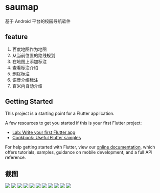 # saumap

基于 Android 平台的校园导航软件

## feature

1. 百度地图作为地图
2. 从当前位置的路线规划
3. 在地图上添加标注
4. 查看标注介绍
5. 删除标注
6. 语音介绍标注
7. 百米内自动介绍

## Getting Started

This project is a starting point for a Flutter application.

A few resources to get you started if this is your first Flutter project:

- [Lab: Write your first Flutter app](https://flutter.dev/docs/get-started/codelab)
- [Cookbook: Useful Flutter samples](https://flutter.dev/docs/cookbook)

For help getting started with Flutter, view our
[online documentation](https://flutter.dev/docs), which offers tutorials,
samples, guidance on mobile development, and a full API reference.

## 截图

![](https://img2020.cnblogs.com/blog/1534579/202102/1534579-20210223151301315-846107649.png)
![](https://img2020.cnblogs.com/blog/1534579/202102/1534579-20210223151613404-656647298.png)
![](https://img2020.cnblogs.com/blog/1534579/202102/1534579-20210223151706654-4807365.png)
![](https://img2020.cnblogs.com/blog/1534579/202102/1534579-20210223152027136-243233915.png)
![](https://img2020.cnblogs.com/blog/1534579/202102/1534579-20210223152040536-610400086.png)
![](https://img2020.cnblogs.com/blog/1534579/202102/1534579-20210223152050065-735445568.png)
![](https://img2020.cnblogs.com/blog/1534579/202102/1534579-20210223152104071-948813233.png)
![](https://img2020.cnblogs.com/blog/1534579/202102/1534579-20210223152113653-732328377.png)
![](https://img2020.cnblogs.com/blog/1534579/202102/1534579-20210223152152156-784907233.png)
![](https://img2020.cnblogs.com/blog/1534579/202102/1534579-20210223152203253-1313595387.png)
![](https://img2020.cnblogs.com/blog/1534579/202102/1534579-20210223153146911-62480784.png)
